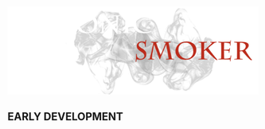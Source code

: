 
![alt text](https://github.com/RSWaffle/Chronic-Smoker/blob/master/logo.png?raw=true)

## EARLY DEVELOPMENT
